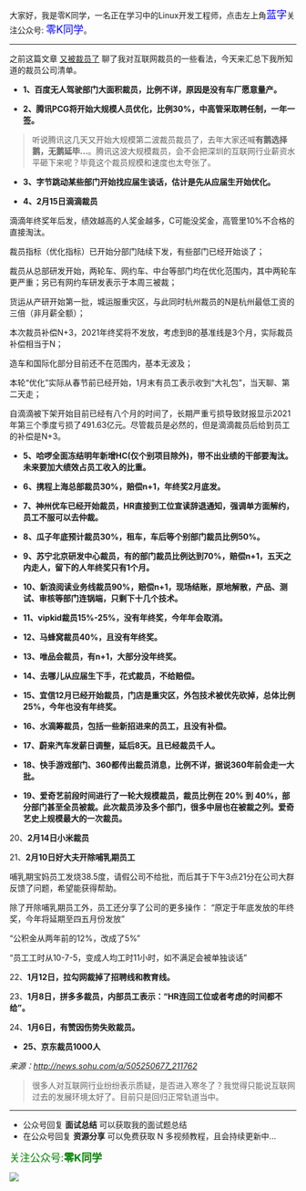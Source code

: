 大家好，我是零K同学，一名正在学习中的Linux开发工程师，点击左上角<font color="blue" size=4 font-weight=bolder>蓝字</font>关注公众号: <font color="blue" size=4 font-weight=bolder>零K同学</font>。

----

之前这篇文章 [又被裁员了](https://mp.weixin.qq.com/s?__biz=MzkwMjIzNjc4NA==&mid=2247484304&idx=1&sn=33fb61d70920a024e16c0b9fb1d4d5b0&chksm=c0a9dc8ff7de5599d50ca8424226330ab179f3db534931a5647a8757f22b88a17312b4fdc770#rd) 聊了我对互联网裁员的一些看法，今天来汇总下我所知道的裁员公司清单。


- **1、百度无人驾驶部门大面积裁员，比例不详，原因是没有车厂愿意量产。**

- **2、腾讯PCG将开始大规模人员优化，比例30%，中高管采取聘任制，一年一签。**

> 听说腾讯这几天又开始大规模第二波裁员裁员了，去年大家还喊**有鹅选择鹅，无鹅延毕...**。腾讯这波大规模裁员，会不会把深圳的互联网行业薪资水平砸下来呢？毕竟这个裁员规模和速度也太夸张了。



- **3、字节跳动某些部门开始找应届生谈话，估计是先从应届生开始优化。**

- **4、2月15日滴滴裁员**

滴滴年终奖年后发，绩效越高的人奖金越多，C可能没奖金，高管里10%不合格的直接淘汰。

裁员指标（优化指标）已开始分部门陆续下发，有些部门已经开始谈了；

裁员从总部研发开始，两轮车、网约车、中台等部门均在优化范围内，其中两轮车更严重；另已有网约车研发表示于本周三被裁；

货运从产研开始第一批，城运服重灾区，与此同时杭州裁员的N是杭州最低工资的三倍（非月薪全额）；

本次裁员补偿N+3，2021年终奖将不发放，考虑到B的基准线是3个月，实际裁员补偿相当于N；

造车和国际化部分目前还不在范围内，基本无波及；

本轮“优化”实际从春节前已经开始，1月末有员工表示收到“大礼包”，当天聊、第二天走；

自滴滴被下架开始目前已经有八个月的时间了，长期严重亏损导致财报显示2021年第三个季度亏损了491.63亿元。尽管裁员是必然的，但是滴滴裁员后给到员工的补偿是N+3。

- **5、哈啰全面冻结明年新增HC(仅个别项目除外)，带不出业绩的干部要淘汰。未来要加大绩效占员工收入的比重。**

- **6、携程上海总部裁员30%，赔偿n+1，年终奖2月底发。**

- **7、神州优车已经开始裁员，HR直接到工位宣读辞退通知，强调单方面解约，员工不服可以去仲裁。**

- **8、瓜子年底预计裁员30%，租车，车后等个别部门裁员比例50%。**

- **9、苏宁北京研发中心裁员，有的部门裁员比例达到70%，赔偿n+1，五天之内走人，留下的人年终奖只有1个月。**

- **10、新浪阅读业务线裁员90%，赔偿n+1，现场结账，原地解散，产品、测试、审核等部门连锅端，只剩下十几个技术。**

- **11、vipkid裁员15%-25%，没有年终奖，今年年会取消。**

- **12、马蜂窝裁员40%，且没有年终奖。**

- **13、唯品会裁员，有n+1，大部分没年终奖。**

- **14、去哪儿从应届生下手，花式裁员，不给赔偿。**

- **15、宜信12月已经开始裁员，门店是重灾区，外包技术被优先砍掉，总体比例25%，今年也没有年终奖。**

- **16、水滴筹裁员，包括一些新招进来的员工，且没有补偿。**

- **17、蔚来汽车发薪日调整，延后8天。且已经裁员千人。**

- **18、快手游戏部门、360都传出裁员消息，比例不详，据说360年前会走一大批。**

- **19、爱奇艺前段时间进行了一轮大规模裁员，裁员比例在 20% 到 40%，部分部门甚至全员被裁。此次裁员涉及多个部门，很多中层也在被裁之列。爱奇艺史上规模最大的一次裁员。**

20、**2月14日小米裁员**

21、**2月10日好大夫开除哺乳期员工**

哺乳期宝妈员工发烧38.5度，请假公司不给批，而后其于下午3点21分在公司大群反馈了问题，希望能获得帮助。


除了开除哺乳期员工外，员工还分享了公司的更多操作：
“原定于年底发放的年终奖，今年将延期至四五月份发放”

“公积金从两年前的12%，改成了5%”

“员工工时从10-7-5，变成人均工时11小时，如不满足会被单独谈话”

22、**1月12日，拉勾网裁掉了招聘线和教育线。**

23、**1月8日，拼多多裁员，内部员工表示：“HR连回工位或者考虑的时间都不给”。**

24、**1月6日，有赞因伤势失败裁员。**

- **25、京东裁员1000人**



*来源：http://news.sohu.com/a/505250677_211762*

> 很多人对互联网行业纷纷表示质疑，是否进入寒冬了？我觉得只能说互联网过去的发展环境太好了。目前只是回归正常轨道当中。

----

- 公众号回复 **面试总结** 可以获取我的面试题总结
- 在公众号回复 **资源分享** 可以免费获取 N 多视频教程，且会持续更新中...

<font color="green" size=4>关注公众号:**零K同学**</font>

![](https://cdn.jsdelivr.net/gh/kendall-cpp/blogPic@main/blog-img-02/公众号二维码.leozf4yvy34.jpg)
